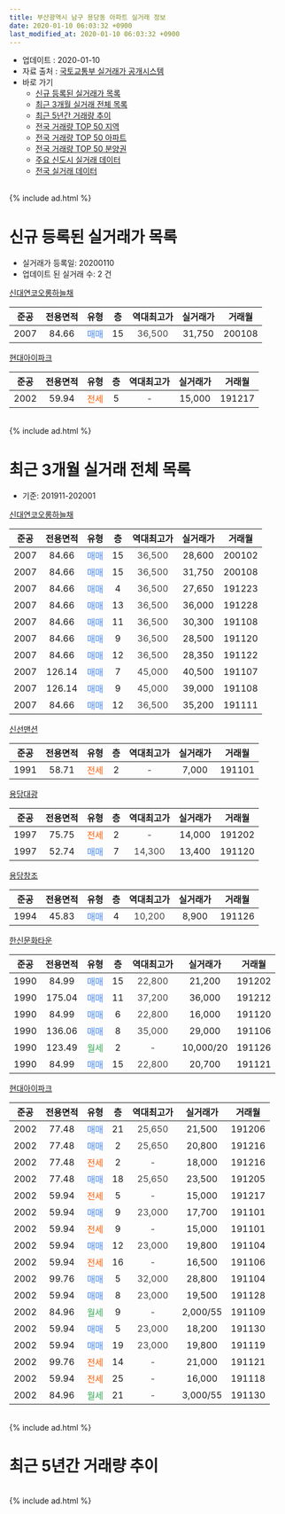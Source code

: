 ```yaml
---
title: 부산광역시 남구 용당동 아파트 실거래 정보
date: 2020-01-10 06:03:32 +0900
last_modified_at: 2020-01-10 06:03:32 +0900
---
```


* 업데이트 : 2020-01-10
* 자료 출처 : [국토교통부 실거래가 공개시스템](http://rt.molit.go.kr)
* 바로 가기
    * [신규 등록된 실거래가 목록](#신규-등록된-실거래가-목록)
    * [최근 3개월 실거래 전체 목록](#최근-3개월-실거래-전체-목록)
    * [최근 5년간 거래량 추이](#최근-5년간-거래량-추이)
    * [전국 거래량 TOP 50 지역](https://inasie.github.io/apt-trade-info/최근-3개월-전국에서-가장-거래가-많이-발생한-지역)
    * [전국 거래량 TOP 50 아파트](https://inasie.github.io/apt-trade-info/최근-3개월-전국에서-가장-거래가-많이-발생한-아파트)
    * [전국 거래량 TOP 50 분양권](https://inasie.github.io/apt-trade-info/최근-3개월-전국에서-가장-거래가-많이-발생한-분양권)
    * [주요 신도시 실거래 데이터](https://inasie.github.io/apt-trade-info/주요-신도시)
    * [전국 실거래 데이터](https://inasie.github.io/apt-trade-info/전국)
<br>
{% include ad.html %}
<br>

# 신규 등록된 실거래가 목록
* 실거래가 등록일: 20200110
* 업데이트 된 실거래 수: 2 건


[신대연코오롱하늘채](https://search.naver.com/search.naver?query=%EB%B6%80%EC%82%B0%EA%B4%91%EC%97%AD%EC%8B%9C+%EB%82%A8%EA%B5%AC+%EC%9A%A9%EB%8B%B9%EB%8F%99+%EC%8B%A0%EB%8C%80%EC%97%B0%EC%BD%94%EC%98%A4%EB%A1%B1%ED%95%98%EB%8A%98%EC%B1%84)

|준공|전용면적|유형|층|역대최고가|실거래가|거래월|
|:---:|:---:|:---:|:---:|:---:|:---:|:---:|
|2007|84.66|<span style="color:#4285f3">매매</span>|15|<span style="color:#444444">36,500</span>|31,750|200108|

[현대아이파크](https://search.naver.com/search.naver?query=%EB%B6%80%EC%82%B0%EA%B4%91%EC%97%AD%EC%8B%9C+%EB%82%A8%EA%B5%AC+%EC%9A%A9%EB%8B%B9%EB%8F%99+%ED%98%84%EB%8C%80%EC%95%84%EC%9D%B4%ED%8C%8C%ED%81%AC)

|준공|전용면적|유형|층|역대최고가|실거래가|거래월|
|:---:|:---:|:---:|:---:|:---:|:---:|:---:|
|2002|59.94|<span style="color:#ff5a00">전세</span>|5|<span style="color:#444444">-</span>|15,000|191217|


<br>
{% include ad.html %}
<br>

# 최근 3개월 실거래 전체 목록
* 기준: 201911-202001


[신대연코오롱하늘채](https://search.naver.com/search.naver?query=%EB%B6%80%EC%82%B0%EA%B4%91%EC%97%AD%EC%8B%9C+%EB%82%A8%EA%B5%AC+%EC%9A%A9%EB%8B%B9%EB%8F%99+%EC%8B%A0%EB%8C%80%EC%97%B0%EC%BD%94%EC%98%A4%EB%A1%B1%ED%95%98%EB%8A%98%EC%B1%84)

|준공|전용면적|유형|층|역대최고가|실거래가|거래월|
|:---:|:---:|:---:|:---:|:---:|:---:|:---:|
|2007|84.66|<span style="color:#4285f3">매매</span>|15|<span style="color:#444444">36,500</span>|28,600|200102|
|2007|84.66|<span style="color:#4285f3">매매</span>|15|<span style="color:#444444">36,500</span>|31,750|200108|
|2007|84.66|<span style="color:#4285f3">매매</span>|4|<span style="color:#444444">36,500</span>|27,650|191223|
|2007|84.66|<span style="color:#4285f3">매매</span>|13|<span style="color:#444444">36,500</span>|36,000|191228|
|2007|84.66|<span style="color:#4285f3">매매</span>|11|<span style="color:#444444">36,500</span>|30,300|191108|
|2007|84.66|<span style="color:#4285f3">매매</span>|9|<span style="color:#444444">36,500</span>|28,500|191120|
|2007|84.66|<span style="color:#4285f3">매매</span>|12|<span style="color:#444444">36,500</span>|28,350|191122|
|2007|126.14|<span style="color:#4285f3">매매</span>|7|<span style="color:#444444">45,000</span>|40,500|191107|
|2007|126.14|<span style="color:#4285f3">매매</span>|9|<span style="color:#444444">45,000</span>|39,000|191108|
|2007|84.66|<span style="color:#4285f3">매매</span>|12|<span style="color:#444444">36,500</span>|35,200|191111|

[신선맨션](https://search.naver.com/search.naver?query=%EB%B6%80%EC%82%B0%EA%B4%91%EC%97%AD%EC%8B%9C+%EB%82%A8%EA%B5%AC+%EC%9A%A9%EB%8B%B9%EB%8F%99+%EC%8B%A0%EC%84%A0%EB%A7%A8%EC%85%98)

|준공|전용면적|유형|층|역대최고가|실거래가|거래월|
|:---:|:---:|:---:|:---:|:---:|:---:|:---:|
|1991|58.71|<span style="color:#ff5a00">전세</span>|2|<span style="color:#444444">-</span>|7,000|191101|

[용당대광](https://search.naver.com/search.naver?query=%EB%B6%80%EC%82%B0%EA%B4%91%EC%97%AD%EC%8B%9C+%EB%82%A8%EA%B5%AC+%EC%9A%A9%EB%8B%B9%EB%8F%99+%EC%9A%A9%EB%8B%B9%EB%8C%80%EA%B4%91)

|준공|전용면적|유형|층|역대최고가|실거래가|거래월|
|:---:|:---:|:---:|:---:|:---:|:---:|:---:|
|1997|75.75|<span style="color:#ff5a00">전세</span>|2|<span style="color:#444444">-</span>|14,000|191202|
|1997|52.74|<span style="color:#4285f3">매매</span>|7|<span style="color:#444444">14,300</span>|13,400|191120|

[용당창조](https://search.naver.com/search.naver?query=%EB%B6%80%EC%82%B0%EA%B4%91%EC%97%AD%EC%8B%9C+%EB%82%A8%EA%B5%AC+%EC%9A%A9%EB%8B%B9%EB%8F%99+%EC%9A%A9%EB%8B%B9%EC%B0%BD%EC%A1%B0)

|준공|전용면적|유형|층|역대최고가|실거래가|거래월|
|:---:|:---:|:---:|:---:|:---:|:---:|:---:|
|1994|45.83|<span style="color:#4285f3">매매</span>|4|<span style="color:#444444">10,200</span>|8,900|191126|

[한신문화타운](https://search.naver.com/search.naver?query=%EB%B6%80%EC%82%B0%EA%B4%91%EC%97%AD%EC%8B%9C+%EB%82%A8%EA%B5%AC+%EC%9A%A9%EB%8B%B9%EB%8F%99+%ED%95%9C%EC%8B%A0%EB%AC%B8%ED%99%94%ED%83%80%EC%9A%B4)

|준공|전용면적|유형|층|역대최고가|실거래가|거래월|
|:---:|:---:|:---:|:---:|:---:|:---:|:---:|
|1990|84.99|<span style="color:#4285f3">매매</span>|15|<span style="color:#444444">22,800</span>|21,200|191202|
|1990|175.04|<span style="color:#4285f3">매매</span>|11|<span style="color:#444444">37,200</span>|36,000|191212|
|1990|84.99|<span style="color:#4285f3">매매</span>|6|<span style="color:#444444">22,800</span>|16,000|191120|
|1990|136.06|<span style="color:#4285f3">매매</span>|8|<span style="color:#444444">35,000</span>|29,000|191106|
|1990|123.49|<span style="color:#34a853">월세</span>|2|<span style="color:#444444">-</span>|10,000/20|191126|
|1990|84.99|<span style="color:#4285f3">매매</span>|15|<span style="color:#444444">22,800</span>|20,700|191121|

[현대아이파크](https://search.naver.com/search.naver?query=%EB%B6%80%EC%82%B0%EA%B4%91%EC%97%AD%EC%8B%9C+%EB%82%A8%EA%B5%AC+%EC%9A%A9%EB%8B%B9%EB%8F%99+%ED%98%84%EB%8C%80%EC%95%84%EC%9D%B4%ED%8C%8C%ED%81%AC)

|준공|전용면적|유형|층|역대최고가|실거래가|거래월|
|:---:|:---:|:---:|:---:|:---:|:---:|:---:|
|2002|77.48|<span style="color:#4285f3">매매</span>|21|<span style="color:#444444">25,650</span>|21,500|191206|
|2002|77.48|<span style="color:#4285f3">매매</span>|2|<span style="color:#444444">25,650</span>|20,800|191216|
|2002|77.48|<span style="color:#ff5a00">전세</span>|2|<span style="color:#444444">-</span>|18,000|191216|
|2002|77.48|<span style="color:#4285f3">매매</span>|18|<span style="color:#444444">25,650</span>|23,500|191205|
|2002|59.94|<span style="color:#ff5a00">전세</span>|5|<span style="color:#444444">-</span>|15,000|191217|
|2002|59.94|<span style="color:#4285f3">매매</span>|9|<span style="color:#444444">23,000</span>|17,700|191101|
|2002|59.94|<span style="color:#ff5a00">전세</span>|9|<span style="color:#444444">-</span>|15,000|191101|
|2002|59.94|<span style="color:#4285f3">매매</span>|12|<span style="color:#444444">23,000</span>|19,800|191104|
|2002|59.94|<span style="color:#ff5a00">전세</span>|16|<span style="color:#444444">-</span>|16,500|191106|
|2002|99.76|<span style="color:#4285f3">매매</span>|5|<span style="color:#444444">32,000</span>|28,800|191104|
|2002|59.94|<span style="color:#4285f3">매매</span>|8|<span style="color:#444444">23,000</span>|19,500|191128|
|2002|84.96|<span style="color:#34a853">월세</span>|9|<span style="color:#444444">-</span>|2,000/55|191109|
|2002|59.94|<span style="color:#4285f3">매매</span>|5|<span style="color:#444444">23,000</span>|18,200|191130|
|2002|59.94|<span style="color:#4285f3">매매</span>|19|<span style="color:#444444">23,000</span>|19,800|191119|
|2002|99.76|<span style="color:#ff5a00">전세</span>|14|<span style="color:#444444">-</span>|21,000|191121|
|2002|59.94|<span style="color:#ff5a00">전세</span>|25|<span style="color:#444444">-</span>|16,000|191118|
|2002|84.96|<span style="color:#34a853">월세</span>|21|<span style="color:#444444">-</span>|3,000/55|191130|


<br>
{% include ad.html %}
<br>

# 최근 5년간 거래량 추이


<div style="width:100%;">
    <canvas id="deal_progress" height="200"></canvas>
</div>

<script>
new Chart(document.getElementById("deal_progress"), {
    type: 'line',
    data: {
        labels: ['201501','201502','201503','201504','201505','201506','201507','201508','201509','201510','201511','201512','201601','201602','201603','201604','201605','201606','201607','201608','201609','201610','201611','201612','201701','201702','201703','201704','201705','201706','201707','201708','201709','201710','201711','201712','201801','201802','201803','201804','201805','201806','201807','201808','201809','201810','201811','201812','201901','201902','201903','201904','201905','201906','201907','201908','201909','201910','201911','201912','202001'],
        datasets: [{
            label: '매매',
            pointRadius: 1,
            data: [18, 15, 13, 13, 21, 16, 8, 6, 8, 9, 7, 4, 5, 3, 10, 10, 4, 6, 7, 12, 14, 22, 15, 8, 10, 5, 8, 8, 18, 12, 8, 6, 4, 4, 12, 4, 10, 5, 9, 5, 2, 4, 2, 5, 4, 3, 2, 2, 4, 5, 4, 6, 2, 4, 7, 6, 9, 5, 17, 7, 2],
            borderColor: "rgba(255, 201, 14, 1)",
            backgroundColor: "rgba(255, 201, 14, 0.5)",
            fill: false,
            lineTension: 0
        },{
            label: '전월세',
            pointRadius: 1,
            data: [1, 5, 3, 8, 8, 8, 3, 8, 3, 7, 6, 7, 2, 0, 2, 2, 2, 0, 0, 2, 10, 11, 6, 3, 5, 2, 4, 3, 7, 5, 4, 5, 5, 1, 10, 4, 5, 2, 4, 2, 6, 7, 5, 1, 7, 7, 3, 7, 3, 4, 2, 4, 3, 1, 5, 2, 3, 6, 8, 3, 0],
            borderColor: "rgba(0, 141, 185, 1)",
            backgroundColor: "rgba(0, 141, 185, 0.5)",
            fill: false,
            lineTension: 0
        }
        ]
    },
    options: {
        responsive: true,
        title: {
            display: false
        },
        tooltips: {
            mode: 'index',
            intersect: false
        },
        hover: {
            mode: 'nearest',
            intersect: true
        },
        scales: {
            xAxes: [{
                display: true,
                scaleLabel: {
                    display: true,
                    labelString: '년/월'
                }
            }],
            yAxes: [{
                display: true,
                ticks: {
                    suggestedMin: 0,
                },
                scaleLabel: {
                    display: true,
                    labelString: '실거래 수'
                }
            }]
        }
    }
});

</script>


<br>
{% include ad.html %}
<br>

